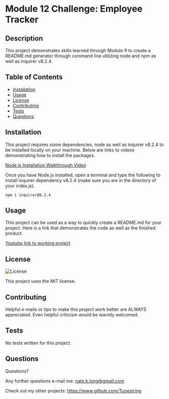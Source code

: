 # Module 12 Challenge: Employee Tracker

## Description

This project demonstrates skills learned through Module 9 to create a README.md generator through command line utilizing node and npm as well as inquirer v8.2.4.

## Table of Contents
- [Installation](#installation)
- [Usage](#usage)
- [License](#license)
- [Contributing](#contributing)
- [Tests](#tests)
- [Questions](#questions)

## Installation
This project requires some dependencies, node as well as inquirer v8.2.4 to be installed locally on your machine. Below are links to videos demonstrating how to install the packages.

[Node.js Installation Walkthrough Video](https://youtu.be/q5uAZbd4r3I)  

Once you have Node.js installed, open a terminal and type the following to install inquirer dependency v8.2.4 (make sure you are in the directory of your index.js).
```
npm i inquirer@8.2.4
```
## Usage

This project can be used as a way to quickly create a README.md for your project.
Here is a link that demonstrates the code as well as the finished product.

[Youtube link to working project](https://www.youtube.com/watch?v=q5uAZbd4r3I)

## License

![License](https://img.shields.io/badge/License-MIT-brightgreen.svg)


This project uses the MIT license.

## Contributing

Helpful e-mails or tips to make this project work better are ALWAYS appreciated. Even helpful criticism would be warmly welcomed.

## Tests

No tests written for this project.

## Questions

Questions?

Any further questions e-mail me: nate.k.long@gmail.com

Check out my other projects: https://www.github.com/Tunestring